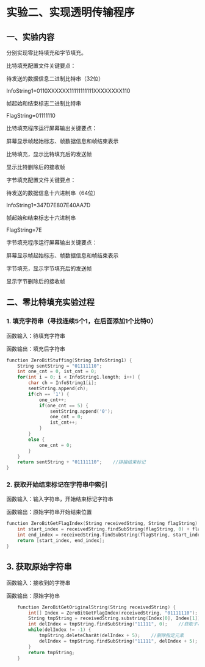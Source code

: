 # 实验二、实现透明传输程序

## 一、实验内容
分别实现零比特填充和字节填充。

比特填充配置文件关键要点：

待发送的数据信息二进制比特串（32位）

InfoString1=0110XXXXXX11111111111XXXXXXXX110

帧起始和结束标志二进制比特串

FlagString=01111110

比特填充程序运行屏幕输出关键要点：

屏幕显示帧起始标志、帧数据信息和帧结束表示

比特填充，显示比特填充后的发送帧

显示比特删除后的接收帧

字节填充配置文件关键要点：

待发送的数据信息十六进制串（64位）

InfoString1=347D7E807E40AA7D

帧起始和结束标志十六进制串

FlagString=7E

字节填充程序运行屏幕输出关键要点：

屏幕显示帧起始标志、帧数据信息和帧结束表示

字节填充，显示字节填充后的发送帧

显示字节删除后的接收帧

## 二、零比特填充实验过程

### 1. 填充字符串（寻找连续5个1，在后面添加1个比特0）

函数输入：待填充字符串

函数输出：填充后字符串

```C++
function ZeroBitStuffing(String InfoString1) {
    String sentString = "01111110";
    int one_cnt = 0, ist_cnt = 0;
    for(int i = 0; i < InfoString1.length; i++) {
        char ch = InfoString1[i];
        sentString.append(ch);
        if(ch == '1') {
            one_cnt++;
            if(one_cnt == 5) {
                sentString.append('0');
                one_cnt = 0;
                ist_cnt++;
            }
        }
        else {
            one_cnt = 0; 
        }
    }
    return sentString + "01111110";    //拼接结束标记
}
```

### 2. 获取开始结束标记在字符串中索引

函数输入：输入字符串，开始结束标记字符串

函数输出：原始字符串开始结束位置

```C++
function ZeroBitGetFlagIndex(String receivedString, String flagString) {
    int start_index = receivedString.findSubString(flagString, 0) + flagString.length;
    int end_index = receivedString.findSubString(flagString, start_index);
    return [start_index, end_index];    
}
```

## 3. 获取原始字符串

函数输入：接收到的字符串

函数输出：原始字符串

```C++
    function ZeroBitGetOriginalString(String receivedString) {
        int[] Index = ZeroBitGetFlagIndex(receivedString, "01111110");
        String tmpString = receivedString.substring(Index[0], Index[1]);
        int delIndex = tmpString.findSubString("11111", 0);    //获取子串开始索引
        while(delIndex != -1) {
            tmpString.deleteCharAt(delIndex + 5);    //删除指定元素
            delIndex = tmpString.findSubString("11111", delIndex + 5);
        }
        return tmpString;
    }
```